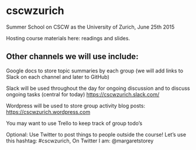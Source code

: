 # cscwzurich
Summer School on CSCW as the University of Zurich, June 25th 2015

Hosting course materials here: readings and slides. 

## Other channels we will use include:

Google docs to store topic summaries by each group (we will add links to Slack on each channel and later to GitHub)

Slack will be used throughout the day for ongoing discussion and to discuss ongoing tasks (central for today)
https://cscwzurich.slack.com/ 

Wordpress will be used to store group activity blog posts: 
https://cscwzurich.wordpress.com 

You may want to use Trello to keep track of group todo’s

Optional: Use Twitter to post things to people outside the course!  Let’s use this hashtag: #cscwzurich, 
On Twitter I am: @margaretstorey

